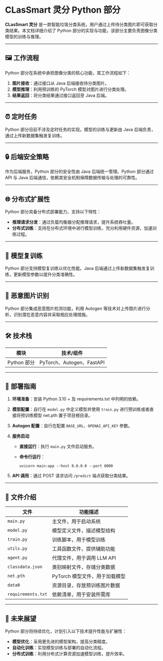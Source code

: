 # CLasSmart 灵分 Python 部分

**CLasSmart 灵分** 是一款智能垃圾分类系统，用户通过上传待分类图片即可获取分类结果。本文档详细介绍了 Python 部分的实现与功能，该部分主要负责图像分类模型的训练与推理。

---

## 🖼️ 工作流程

Python 部分在系统中承担图像分类的核心功能，其工作流程如下：

1. **图片接收**：通过接口从 Java 后端接收待分类图片。
2. **模型推理**：利用预训练的 PyTorch 模型对图片进行分类处理。
3. **结果返回**：将分类结果通过接口返回至 Java 后端。

---

## ⏰ 定时任务

Python 部分目前不涉及定时任务的实现。模型的训练与更新由 Java 后端负责，通过上传新数据集触发复训练。

---

## 🔒 后端安全策略

作为后端服务，Python 部分的安全性由 Java 后端统一管理。Python 部分通过 API 与 Java 后端通信，依赖其安全机制保障数据传输与处理的可靠性。

---

## 🌐 分布式扩展性

Python 部分具备分布式部署能力，支持以下特性：

- **推理请求分发**：通过负载均衡器分配推理请求，提升系统吞吐量。
- **分布式训练**：支持在分布式环境中进行模型训练，充分利用硬件资源，加速训练过程。

---

## 🎯 模型复训练

Python 部分支持模型复训练以优化性能。Java 后端通过上传新数据集触发复训练，更新模型参数以提升分类准确性。

---

## 🔐 恶意图片识别

Python 部分集成恶意图片检测功能，利用 Autogen 等技术对上传图片进行分析，识别潜在恶意内容并采取相应处理措施。

---

## 🛠️ 技术栈

| 模块       | 技术/组件          |
|------------|--------------------|
| Python 部分 | PyTorch、Autogen、FastAPI |

---

## 🚀 部署指南

1. **环境准备**：安装 Python 3.10 + 及 requirements.txt 中列明的依赖。
2. **模型配置**：自行在 `model.py` 中定义模型并使用 `train.py` 进行预训练或者直接将预训练模型 net.pth 置于项目根目录。
3. **Autogen 配置**：自行在配置 `BASE_URL`、`OPENAI_API_KEY` 参数。
4. **服务启动**
   - **直接运行**：执行 `main.py` 文件启动服务。
   - **命令行运行**：

     ```shell
     uvicorn main:app --host 0.0.0.0 --port 8000
     ```

5. **API 调用**：通过 POST 请求访问 `/predict` 端点获取分类结果。

---

## 📂 文件介绍

| 文件             | 功能描述                     |
|------------------|------------------------------|
| `main.py`        | 主文件，用于启动系统         |
| `model.py`       | 模型定义文件，描述模型结构   |
| `train.py`       | 训练脚本，用于模型训练       |
| `utils.py`       | 工具函数文件，提供辅助功能   |
| `agent.py`       | 代理文件，用于调用 LLM API   |
| `classdata.json` | 类别映射文件，存储分类数据   |
| `net.pth`        | PyTorch 模型文件，用于加载模型 |
| `data0`          | 资源目录，存放预训练图片数据 |
| `requirements.txt` | 依赖清单，用于安装所需库   |

---

## 🔮 未来展望

Python 部分将持续优化，计划引入以下技术提升性能与扩展性：

- **模型优化**：采用更先进的模型架构，提高分类精度。
- **自动化训练**：实现模型训练与部署的自动化流程。
- **分布式训练**：利用分布式计算资源加速模型训练，提升效率。
